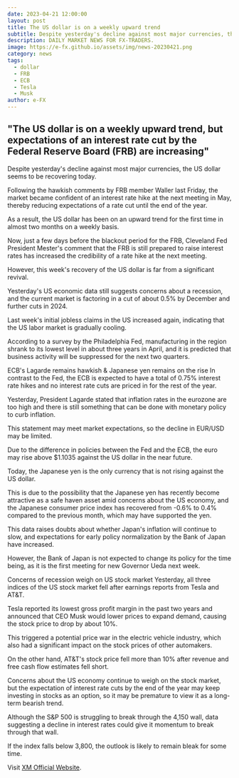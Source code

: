```yaml
---
date: 2023-04-21 12:00:00
layout: post
title: The US dollar is on a weekly upward trend
subtitle: Despite yesterday's decline against most major currencies, the US dollar seems to be recovering today.
description: DAILY MARKET NEWS FOR FX-TRADERS.
image: https://e-fx.github.io/assets/img/news-20230421.png
category: news
tags:
  - dollar
  - FRB
  - ECB
  - Tesla
  - Musk
author: e-FX
---
```


## "The US dollar is on a weekly upward trend, but expectations of an interest rate cut by the Federal Reserve Board (FRB) are increasing"

Despite yesterday's decline against most major currencies, the US dollar seems to be recovering today.

Following the hawkish comments by FRB member Waller last Friday, the market became confident of an interest rate hike at the next meeting in May, thereby reducing expectations of a rate cut until the end of the year.

As a result, the US dollar has been on an upward trend for the first time in almost two months on a weekly basis.

Now, just a few days before the blackout period for the FRB, Cleveland Fed President Mester's comment that the FRB is still prepared to raise interest rates has increased the credibility of a rate hike at the next meeting.

However, this week's recovery of the US dollar is far from a significant revival.

Yesterday's US economic data still suggests concerns about a recession, and the current market is factoring in a cut of about 0.5% by December and further cuts in 2024.

Last week's initial jobless claims in the US increased again, indicating that the US labor market is gradually cooling.

According to a survey by the Philadelphia Fed, manufacturing in the region shrank to its lowest level in about three years in April, and it is predicted that business activity will be suppressed for the next two quarters.

ECB's Lagarde remains hawkish & Japanese yen remains on the rise
In contrast to the Fed, the ECB is expected to have a total of 0.75% interest rate hikes and no interest rate cuts are priced in for the rest of the year.

Yesterday, President Lagarde stated that inflation rates in the eurozone are too high and there is still something that can be done with monetary policy to curb inflation.

This statement may meet market expectations, so the decline in EUR/USD may be limited.

Due to the difference in policies between the Fed and the ECB, the euro may rise above $1.1035 against the US dollar in the near future.

Today, the Japanese yen is the only currency that is not rising against the US dollar.

This is due to the possibility that the Japanese yen has recently become attractive as a safe haven asset amid concerns about the US economy, and the Japanese consumer price index has recovered from -0.6% to 0.4% compared to the previous month, which may have supported the yen.

This data raises doubts about whether Japan's inflation will continue to slow, and expectations for early policy normalization by the Bank of Japan have increased.

However, the Bank of Japan is not expected to change its policy for the time being, as it is the first meeting for new Governor Ueda next week.

Concerns of recession weigh on US stock market
Yesterday, all three indices of the US stock market fell after earnings reports from Tesla and AT&T.

Tesla reported its lowest gross profit margin in the past two years and announced that CEO Musk would lower prices to expand demand, causing the stock price to drop by about 10%.

This triggered a potential price war in the electric vehicle industry, which also had a significant impact on the stock prices of other automakers.

On the other hand, AT&T's stock price fell more than 10% after revenue and free cash flow estimates fell short.

Concerns about the US economy continue to weigh on the stock market, but the expectation of interest rate cuts by the end of the year may keep investing in stocks as an option, so it may be premature to view it as a long-term bearish trend.

Although the S&P 500 is struggling to break through the 4,150 wall, data suggesting a decline in interest rates could give it momentum to break through that wall.

If the index falls below 3,800, the outlook is likely to remain bleak for some time.




Visit [XM Official Website](https://clicks.pipaffiliates.com/c?c=550036&l=en&p=0).